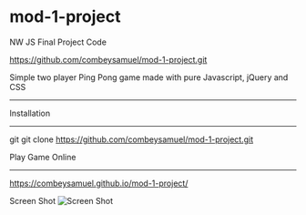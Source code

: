 # mod-1-project
NW JS Final Project Code

https://github.com/combeysamuel/mod-1-project.git

Simple two player Ping Pong game made with pure Javascript, jQuery and CSS
_____

Installation
_____________
git
    git clone https://github.com/combeysamuel/mod-1-project.git

Play Game Online
_____________
https://combeysamuel.github.io/mod-1-project/

Screen Shot
![Screen Shot](http://up.0se.ir/uploads/eea2bcd1f275502bbe9d27a998af45e50da30709.png)